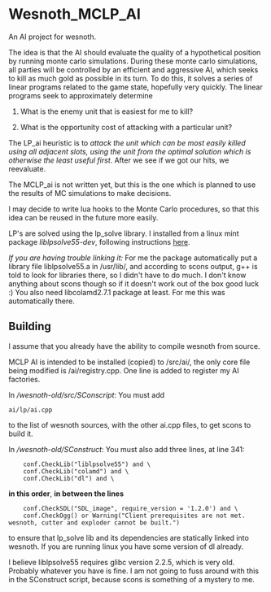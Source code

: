 Wesnoth_MCLP_AI
===============

An AI project for wesnoth. 

The idea is that the AI should evaluate the quality of a hypothetical position by running monte carlo simulations. 
During these monte carlo simulations, all parties will be controlled by an efficient and aggressive AI, which seeks
to kill as much gold as possible in its turn. To do this, it solves a series of linear programs related to the game
state, hopefully very quickly. The linear programs seek to approximately determine

1) What is the enemy unit that is easiest for me to kill?

2) What is the opportunity cost of attacking with a particular unit?

The LP_ai heuristic is to *attack the unit which can be most easily killed using all adjacent slots, using the 
unit from the optimal solution which is otherwise the least useful first*. After we see if we got our hits, we reevaluate.

The MCLP_ai is not written yet, but this is the one which is planned to use the results of MC simulations to make decisions.

I may decide to write lua hooks to the Monte Carlo procedures, so that this idea can be reused in the future more easily.

LP's are solved using the lp_solve library. I installed from a linux mint package *liblpsolve55-dev*, following instructions <a href="http://web.mit.edu/lpsolve/doc/Build.htm#Implicit linking with the lpsolve static library ">here</a>.

*If you are having trouble linking it:* For me the package automatically put a library file liblpsolve55.a in /usr/lib/, and according to scons output, g++ is told to look for libraries there, so I didn't have to do much. I don't know anything about scons though so if it doesn't work out of the box good luck :)
You also need libcolamd2.7.1 package at least. For me this was automatically there.

Building
--------

I assume that you already have the ability to compile wesnoth from source.

MCLP AI is intended to be installed (copied) to /src/ai/, the only core file being modified is /ai/registry.cpp. One line is added to register my AI factories.

In _/wesnoth-old/src/SConscript_: You must add 

    ai/lp/ai.cpp 
    
to the list of wesnoth sources, with the other ai.cpp files, to get scons to build it.

In _/wesnoth-old/SConstruct_: You must also add three lines, at line 341:

        conf.CheckLib("liblpsolve55") and \
        conf.CheckLib("colamd") and \
        conf.CheckLib("dl") and \

**in this order**, **in between the lines**

        conf.CheckSDL("SDL_image", require_version = '1.2.0') and \
        conf.CheckOgg() or Warning("Client prerequisites are not met. wesnoth, cutter and exploder cannot be built.")

to ensure that lp_solve lib and its dependencies are statically linked into wesnoth. If you are running linux you have some version of dl already.

I believe liblpsolve55 requires glibc version 2.2.5, which is very old. Probably whatever you have is fine. I am not going to fuss around with this in the SConstruct script,
because scons is something of a mystery to me.
